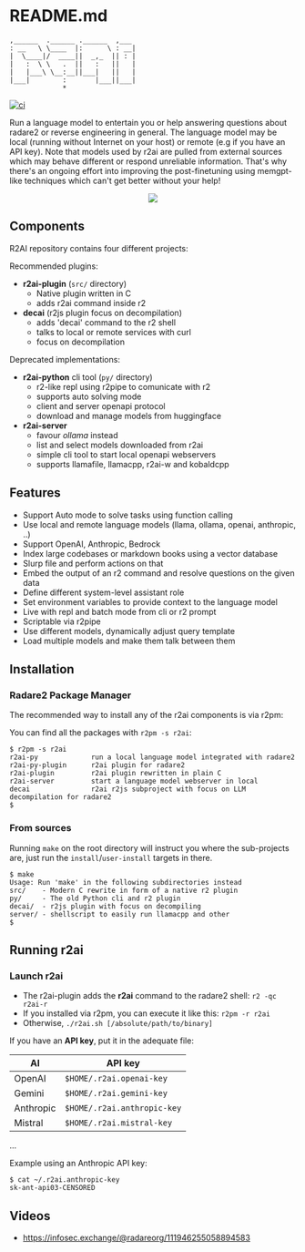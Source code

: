 # README.md

```
,______  .______ .______  ,___
: __   \ \____  |:      \ : __|
|  \____|/  ____||  _,_  || : |
|   :  \ \   .  ||   :   ||   |
|   |___\ \__:__||___|   ||   |
|___|        :       |___||___|
             *
```

[![ci](https://github.com/radareorg/r2ai/actions/workflows/ci.yml/badge.svg)](https://github.com/radareorg/r2ai/actions/workflows/ci.yml)

Run a language model to entertain you or help answering questions about radare2 or reverse engineering in general. The language model may be local (running without Internet on your host) or remote (e.g if you have an API key). Note that models used by r2ai are pulled from external sources which may behave different or respond unreliable information. That's why there's an ongoing effort into improving the post-finetuning using memgpt-like techniques which can't get better without your help!

<p align="center">
  <img src="doc/images/r2clippy.jpg">
</p>

## Components

R2AI repository contains four different projects:

Recommended plugins:

* **r2ai-plugin** (`src/` directory)
  * Native plugin written in C
  * adds r2ai command inside r2
* **decai** (r2js plugin focus on decompilation)
  * adds 'decai' command to the r2 shell
  * talks to local or remote services with curl
  * focus on decompilation

Deprecated implementations:

* **r2ai-python** cli tool (`py/` directory)
  * r2-like repl using r2pipe to comunicate with r2
  * supports auto solving mode
  * client and server openapi protocol
  * download and manage models from huggingface
* **r2ai-server**
  * favour *ollama* instead
  * list and select models downloaded from r2ai
  * simple cli tool to start local openapi webservers
  * supports llamafile, llamacpp, r2ai-w and kobaldcpp

## Features

* Support Auto mode to solve tasks using function calling
* Use local and remote language models (llama, ollama, openai, anthropic, ..)
* Support OpenAI, Anthropic, Bedrock
* Index large codebases or markdown books using a vector database
* Slurp file and perform actions on that
* Embed the output of an r2 command and resolve questions on the given data
* Define different system-level assistant role
* Set environment variables to provide context to the language model
* Live with repl and batch mode from cli or r2 prompt
* Scriptable via r2pipe
* Use different models, dynamically adjust query template
* Load multiple models and make them talk between them

## Installation

### Radare2 Package Manager

The recommended way to install any of the r2ai components is via r2pm:

You can find all the packages with `r2pm -s r2ai`:

```console
$ r2pm -s r2ai
r2ai-py             run a local language model integrated with radare2
r2ai-py-plugin      r2ai plugin for radare2
r2ai-plugin         r2ai plugin rewritten in plain C
r2ai-server         start a language model webserver in local
decai               r2ai r2js subproject with focus on LLM decompilation for radare2
$
```

### From sources

Running `make` on the root directory will instruct you where the sub-projects are, just run the `install`/`user-install` targets in there.

```console
$ make
Usage: Run 'make' in the following subdirectories instead
src/    - Modern C rewrite in form of a native r2 plugin
py/     - The old Python cli and r2 plugin
decai/  - r2js plugin with focus on decompiling
server/ - shellscript to easily run llamacpp and other
$
```

## Running r2ai

### Launch r2ai

- The r2ai-plugin adds the **r2ai** command to the radare2 shell: `r2 -qc r2ai-r`
- If you installed via r2pm, you can execute it like this: `r2pm -r r2ai`
- Otherwise, `./r2ai.sh [/absolute/path/to/binary]`

If you have an **API key**, put it in the adequate file:

| AI        | API key                    |
| --------- | -------------------------- |
| OpenAI    | `$HOME/.r2ai.openai-key` |
| Gemini    | `$HOME/.r2ai.gemini-key` |
| Anthropic | `$HOME/.r2ai.anthropic-key` |
| Mistral   | `$HOME/.r2ai.mistral-key` |
...

Example using an Anthropic API key:

```
$ cat ~/.r2ai.anthropic-key 
sk-ant-api03-CENSORED
```

## Videos

- https://infosec.exchange/@radareorg/111946255058894583
